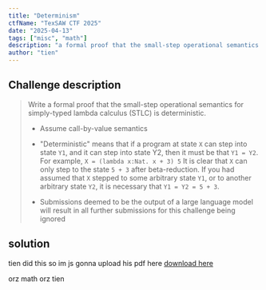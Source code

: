 ```yaml
---
title: "Determinism"
ctfName: "TexSAW CTF 2025"
date: "2025-04-13"
tags: ["misc", "math"]
description: "a formal proof that the small-step operational semantics for simply-typed lambda calculus (STLC) is deterministic"
author: "tien"
---
```


## Challenge description

> Write a formal proof that the small-step operational semantics for simply-typed lambda calculus (STLC) is deterministic.
>
>- Assume call-by-value semantics
>- "Deterministic" means that if a program at state `X` can step into state `Y1`, and it can step into state Y2, then it must be that `Y1 = Y2`. For example,
> `X = (lambda x:Nat. x + 3) 5`
> It is clear that `X` can only step to the state `5 + 3` after beta-reduction. If you had assumed that `X` stepped to some arbitrary state `Y1`, or to another arbitrary state `Y2`, it is necessary that `Y1 = Y2 = 5 + 3`.
>
>- Submissions deemed to be the output of a large language model will result in all further submissions for this challenge being ignored

## solution

tien did this so im js gonna upload his pdf here
[download here](/api/writeup-assets/texsaw2025/determinism/determinism.pdf)

orz math orz tien
